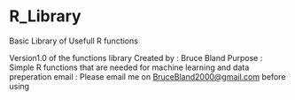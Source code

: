 # R_Library
Basic Library of Usefull R functions

Version1.0 of the functions library
Created by : Bruce Bland
Purpose : Simple R functions that are needed for machine learning and data preperation
email : Please email me on BruceBland2000@gmail.com before using
